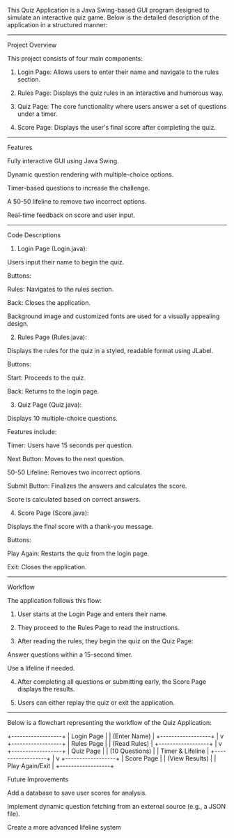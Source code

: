 This Quiz Application is a Java Swing-based GUI program designed to simulate an interactive quiz game. Below is the detailed description of the application in a structured manner:


---

Project Overview

This project consists of four main components:

1. Login Page: Allows users to enter their name and navigate to the rules section.


2. Rules Page: Displays the quiz rules in an interactive and humorous way.


3. Quiz Page: The core functionality where users answer a set of questions under a timer.


4. Score Page: Displays the user's final score after completing the quiz.




---

Features

Fully interactive GUI using Java Swing.

Dynamic question rendering with multiple-choice options.

Timer-based questions to increase the challenge.

A 50-50 lifeline to remove two incorrect options.

Real-time feedback on score and user input.



---

Code Descriptions

1. Login Page (Login.java):

  Users input their name to begin the quiz.
  
  Buttons:
  
  Rules: Navigates to the rules section.
  
  Back: Closes the application.
  
  
  Background image and customized fonts are used for a visually appealing design.



2. Rules Page (Rules.java):

  Displays the rules for the quiz in a styled, readable format using JLabel.
  
  Buttons:
  
  Start: Proceeds to the quiz.
  
  Back: Returns to the login page.




3. Quiz Page (Quiz.java):

  Displays 10 multiple-choice questions.
  
  Features include:
  
  Timer: Users have 15 seconds per question.
  
  Next Button: Moves to the next question.
  
  50-50 Lifeline: Removes two incorrect options.
  
  Submit Button: Finalizes the answers and calculates the score.
  
  
  Score is calculated based on correct answers.



4. Score Page (Score.java):

  Displays the final score with a thank-you message.
  
  Buttons:
  
  Play Again: Restarts the quiz from the login page.
  
  Exit: Closes the application.






---

Workflow

The application follows this flow:

  1. User starts at the Login Page and enters their name.
  
  
  2. They proceed to the Rules Page to read the instructions.
  
  
  3. After reading the rules, they begin the quiz on the Quiz Page:
  
  Answer questions within a 15-second timer.
  
  Use a lifeline if needed.
  
  
  
  4. After completing all questions or submitting early, the Score Page displays the results.
  
  
  5. Users can either replay the quiz or exit the application.




---

Below is a flowchart representing the workflow of the Quiz Application:


+------------------+
|   Login Page     |
| (Enter Name)     |
+------------------+
         |
         v
+------------------+
|   Rules Page     |
| (Read Rules)     |
+------------------+
         |
         v
+------------------+
|   Quiz Page      |
| (10 Questions)   |
| Timer & Lifeline |
+------------------+
         |
         v
+------------------+
|   Score Page     |
| (View Results)   |
| Play Again/Exit  |
+------------------+



Future Improvements

  Add a database to save user scores for analysis.
  
  Implement dynamic question fetching from an external source (e.g., a JSON file).
  
  Create a more advanced lifeline system
